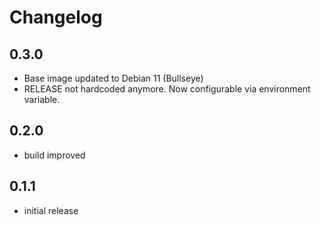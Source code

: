 # Changelog

## 0.3.0

- Base image updated to Debian 11 (Bullseye)
- RELEASE not hardcoded anymore. Now configurable via environment variable.

## 0.2.0

- build improved

## 0.1.1

- initial release
